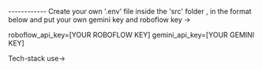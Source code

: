 

-----<Important for runing>-------
Create your own '.env' file inside the 'src'  folder , in the format below and put your own gemini key and roboflow key  ->

roboflow_api_key=[YOUR ROBOFLOW KEY]
gemini_api_key=[YOUR GEMINI KEY]


Tech-stack use->







